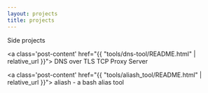 ```yaml
---
layout: projects
title: projects
---
```


<p class='post-title'>Side projects</p>

<a class='post-content' href="{{ "tools/dns-tool/README.html" | relative_url }}">
DNS over TLS TCP Proxy Server
</a>

<a class='post-content' href="{{ "tools/aliash_tool/README.html" | relative_url }}">
aliash - a bash alias tool
</a>
